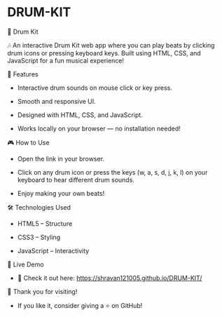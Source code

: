 # DRUM-KIT

🥁 Drum Kit

🎶 An interactive Drum Kit web app where you can play beats by clicking drum icons or pressing keyboard keys. Built using HTML, CSS, and JavaScript for a fun musical experience!

🚀 Features
- Interactive drum sounds on mouse click or key press.

- Smooth and responsive UI.

- Designed with HTML, CSS, and JavaScript.

- Works locally on your browser — no installation needed!

🎮 How to Use

- Open the link in your browser.

- Click on any drum icon or press the keys (w, a, s, d, j, k, l) on your keyboard to hear different drum sounds.

- Enjoy making your own beats!

🛠️ Technologies Used

- HTML5 – Structure

- CSS3 – Styling

- JavaScript – Interactivity

🚀 Live Demo

- 🔗 Check it out here: https://shravan121005.github.io/DRUM-KIT/

🙌 Thank you for visiting!

- If you like it, consider giving a ⭐ on GitHub!


